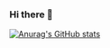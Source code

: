 ### Hi there 👋

[![Anurag's GitHub stats](https://github-readme-stats.vercel.app/api?username=syong99)](https://github.com/anuraghazra/github-readme-stats)

